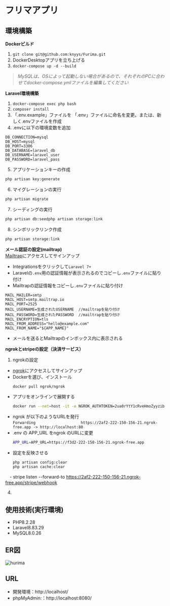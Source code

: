 # フリマアプリ

## 環境構築
**Dockerビルド**
1. `git clone git@github.com:knyys/Furima.git`
2. DockerDesktopアプリを立ち上げる
3. `docker-compose up -d --build`

> *MySQLは、OSによって起動しない場合があるので、それぞれのPCに合わせてdocker-compose.ymlファイルを編集してください*  
  
**Laravel環境構築**
1. `docker-compose exec php bash`
2. `composer install`
3. 「.env.example」ファイルを 「.env」ファイルに命名を変更。または、新しく.envファイルを作成
4. .envに以下の環境変数を追加
``` text
DB_CONNECTION=mysql
DB_HOST=mysql
DB_PORT=3306
DB_DATABASE=laravel_db
DB_USERNAME=laravel_user
DB_PASSWORD=laravel_pass
```
5. アプリケーションキーの作成
``` bash
php artisan key:generate
```
6. マイグレーションの実行
``` bash
php artisan migrate
```
7. シーディングの実行
``` bash
php artisan db:seedphp artisan storage:link
```
8. シンボリックリンク作成
``` bash
php artisan storage:link
```
  
**メール認証の設定(mailtrap)**  
[Mailtrap](https://mailtrap.io)にアクセスしてサインアップ  

- Integrationsをクリックして`Laravel 7+`
- Laravelの`.env`用の認証情報が表示されるのでコピーし`.env`ファイルに貼り付け
- Mailtrapの認証情報をコピーし`.env`ファイルに貼り付け

```vim
MAIL_MAILER=smtp
MAIL_HOST=smtp.mailtrap.io
MAIL_PORT=2525
MAIL_USERNAME=生成されたUSERNAME  //mailtrapを貼り付け
MAIL_PASSWORD=生成されたPASSWORD  //mailtrapを貼り付け
MAIL_ENCRYPTION=tls
MAIL_FROM_ADDRESS="hello@example.com"
MAIL_FROM_NAME="${APP_NAME}"
```
- メールを送るとMailtrapのインボックス内に表示される

**ngrokとstripeの設定（決済サービス）**  
1. ngrokの設定  
  - [ngrok](https://ngrok.com/)にアクセスしてサインアップ  
  - Dockerを選び、インストール
    ``` bash
    docker pull ngrok/ngrok
    ```   
  - アプリをオンラインで展開する
    ``` bash
    docker run --net=host -it -e NGROK_AUTHTOKEN=2ua0rYtY1cRveHmoZyyzibXbsDo_38ZiBLxR1boYxt1naQNXH ngrok/ngrok:latest http 80
    ``` 
  - ngrok が以下のようなURLを発行  
        `Forwarding                    https://2af2-222-150-156-21.ngrok-free.app -> http://localhost:80`  
  - .env の APP_URL をngrok のURLに変更  
    ``` bash
    APP_URL=APP_URL=https://f3d2-222-150-156-21.ngrok-free.app
    ```
  - 設定を反映させる
    ``` text
    php artisan config:clear  
    php artisan cache:clear  
    ```
　- 
 stripe listen --forward-to https://2af2-222-150-156-21.ngrok-free.app/stripe/webhook

4. 


## 使用技術(実行環境)
- PHP8.2.28
- Laravel8.83.29
- MySQL8.0.26




## ER図
![hurima](https://github.com/user-attachments/assets/98f90e6f-3640-46eb-a46b-5cce0c2e6d4a)

## URL
- 開発環境：http://localhost/
- phpMyAdmin:：http://localhost:8080/



